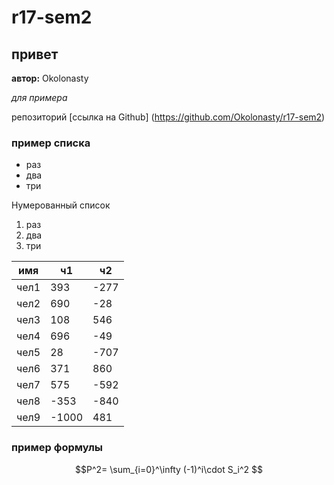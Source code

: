 # r17-sem2
## привет
  **автор:** Okolonasty
  
  *для примера*
  
репозиторий [ссылка на Github] (https://github.com/Okolonasty/r17-sem2)

  
  ### пример списка
  * раз
  * два
  * три
  
  Нумерованный список
  
  1. раз
  2. два
  4. три
  
 | имя  | ч1    | ч2   |
|------|-------|------|
| чел1 | 393   | -277 |
| чел2 | 690   | -28  |
| чел3 | 108   | 546  |
| чел4 | 696   | -49  |
| чел5 | 28    | -707 |
| чел6 | 371   | 860  |
| чел7 | 575   | -592 |
| чел8 | -353  | -840 |
| чел9 | -1000 | 481  |


  ### пример формулы
  $$P^2= \sum_{i=0}^\infty (-1)^i\cdot S_i^2 $$
  
